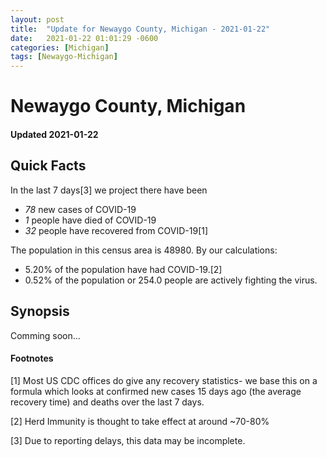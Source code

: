 ```yaml
---
layout: post
title:  "Update for Newaygo County, Michigan - 2021-01-22"
date:   2021-01-22 01:01:29 -0600
categories: [Michigan]
tags: [Newaygo-Michigan]
---
```


# Newaygo County, Michigan
#### Updated 2021-01-22

## Quick Facts

In the last 7 days[3] we project there have been
- *78* new cases of COVID-19
- *1* people have died of COVID-19
- *32* people have recovered from COVID-19[1]

The population in this census area is 48980. By our calculations:
- 5.20% of the population have had COVID-19.[2]
- 0.52% of the population or 254.0 people are actively fighting the virus.

## Synopsis

Comming soon...


#### Footnotes

[1] Most US CDC offices do give any recovery statistics- we base this on a formula which looks at confirmed new cases
15 days ago (the average recovery time) and deaths over the last 7 days.

[2] Herd Immunity is thought to take effect at around ~70-80%

[3] Due to reporting delays, this data may be incomplete.
 
    